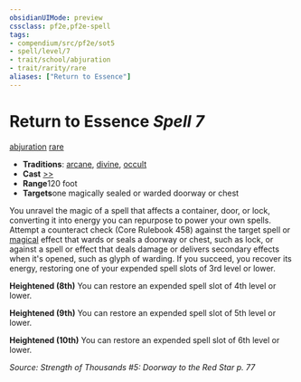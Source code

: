 ```yaml
---
obsidianUIMode: preview
cssclass: pf2e,pf2e-spell
tags:
- compendium/src/pf2e/sot5
- spell/level/7
- trait/school/abjuration
- trait/rarity/rare
aliases: ["Return to Essence"]
---
```

# Return to Essence *Spell 7*   
[abjuration](abjuration.md)  [rare](rare.md)  

- **Traditions**: [arcane](arcane.md), [divine](divine.md), [occult](occult.md)
- **Cast** [>>](chapter-9-playing-the-game.md#Actions "Two-Action") 
- **Range**120 foot
- **Targets**one magically sealed or warded doorway or chest

You unravel the magic of a spell that affects a container, door, or lock, converting it into energy you can repurpose to power your own spells. Attempt a counteract check (Core Rulebook 458) against the target spell or [magical](magical.md) effect that wards or seals a doorway or chest, such as lock, or against a spell or effect that deals damage or delivers secondary effects when it's opened, such as glyph of warding. If you succeed, you recover its energy, restoring one of your expended spell slots of 3rd level or lower.

**Heightened (8th)** You can restore an expended spell slot of 4th level or lower.

**Heightened (9th)** You can restore an expended spell slot of 5th level or lower.

**Heightened (10th)** You can restore an expended spell slot of 6th level or lower.

*Source: Strength of Thousands #5: Doorway to the Red Star p. 77*